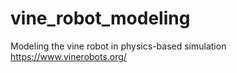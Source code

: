 # vine_robot_modeling
Modeling the vine robot in physics-based simulation https://www.vinerobots.org/
